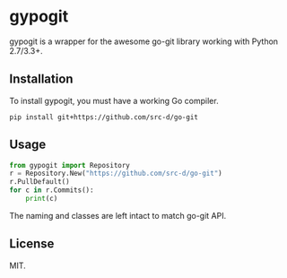 gypogit
=======

gypogit is a wrapper for the awesome go-git library working with Python 2.7/3.3+.

Installation
------------
To install gypogit, you must have a working Go compiler.
```
pip install git+https://github.com/src-d/go-git
```

Usage
-----
```py
from gypogit import Repository
r = Repository.New("https://github.com/src-d/go-git")
r.PullDefault()
for c in r.Commits():
    print(c)
```
The naming and classes are left intact to match go-git API.

License
-------
MIT.